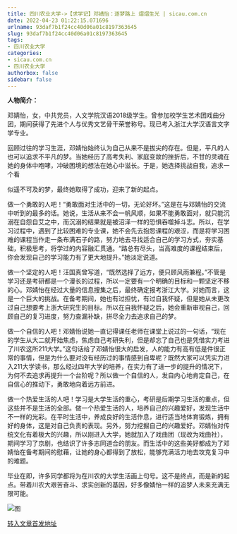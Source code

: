 ```yaml
---
title: 四川农业大学->【求学记】邓婧怡：逐梦路上 熠熠生光 | sicau.com.cn
date: 2022-04-23 01:22:15.071696
urlname: 93daf7b1f24cc40d06a01c8197363645
slug: 93daf7b1f24cc40d06a01c8197363645
tags: 
- 四川农业大学
categories:
- sicau.com.cn
- 四川农业大学
authorbox: false
sidebar: false
---
```

**人物简介：**

邓婧怡，女，中共党员，人文学院汉语2018级学生。曾参加校学生艺术团戏曲分团，期间获得了先进个人与优秀文艺骨干荣誉称号。现已考入浙江大学汉语言文字学专业。

回顾过往的学习生涯，邓婧怡始终认为自己从来不是拔尖的存在。但是，平凡的人也可以追求不平凡的梦。当她经历了高考失利、家庭变故的挫折后，不甘的灵魂在她的身体中咆哮，冲破困境的想法在她心中滋长。于是，她选择挑战自我，追求一个看
<!--more-->
似遥不可及的梦，最终她取得了成功，迎来了新的起点。

做一个勇敢的人吧！“勇敢面对生活中的一切，无论好坏。”这是在与邓婧怡的交流中听到的最多的话。她说，生活从来不会一帆风顺，如果不能勇敢面对，就只能沉溺在自怨自艾之中，而沉溺的结果就是被沼泽一样的恐惧吞噬掉斗志。所以，在学习过程中，遇到了比较困难的专业课，她不会先去抱怨课程的艰涩，而是将学习困难的课程当作走一条布满石子的路，努力地去寻找适合自己的学习方式，夯实基础，积极思考，将学过的内容融汇贯通。“路总有尽头，当高难度的课程结束后，你会发现自己的学习能力有了更大地提升。”她淡定说道。

做一个坚定的人吧！汪国真曾写道，“既然选择了远方，便只顾风雨兼程。”不管是学习还是考研都是一个漫长的过程，所以一定要有一个明确的目标和一颗坚定不移的心。邓婧怡在经过大量的信息搜集之后，最终确定报考浙江大学。对她而言，这是一个巨大的挑战。在备考期间，她也有过担忧，有过自我怀疑，但是她从未更改过自己想要考上浙大研究生的目标。所以在自我怀疑之后，她会重新审视自己，回顾自己的复习进度，努力查漏补缺，拼尽全力去追求自己的梦。

做一个自信的人吧！邓婧怡说她一直记得课任老师在课堂上说过的一句话，“现在的学生从大二就开始焦虑，焦虑自己考研失利，但是却忘了自己也是凭借实力考进了川农这所211大学。”这句话给了邓婧怡很大的启发，人的能力有高有低是件很正常的事情，但是为什么要对没有经历过的事情感到自卑呢？既然大家可以凭实力进入211大学读书，那么经过四年大学的培养，在实力有了进一步的提升的情况下，为何不去追求再提升一个台阶呢？所以做一个自信的人，发自内心地肯定自己，在自信心的推动下，勇敢地向着远方前进。

做一个热爱生活的人吧！学习是大学生活的重心，考研是后期学习生活的重点，但这些并不是生活的全部。做一个热爱生活的人，培养自己的兴趣爱好，发现生活中不一样的光彩。在平时生活中，养成良好的生活作息，进行适当地体育锻炼，拥有好的身体，这是对自己负责的表现。另外，努力挖掘自己的兴趣爱好。邓婧怡对传统文化有着极大的兴趣，所以刚进入大学，她就加入了戏曲团（现改为戏曲社），期间学习了京剧，也结识了许多志同道合的朋友。而生活中的这些美好都成为了邓婧怡在备考期间的慰藉，让她的身心都得到了放松，能够充满活力地去攻克复习中的难题。

毕业在即，许多同学都将为在川农的大学生活画上句号。这不是终点，而是新的起点。带着川农大艰苦奋斗、求实创新的基因，好多像婧怡一样的追梦人未来充满无限可能。

![图](https://news.sicau.edu.cn/__local/0/54/73/8A50966BD8BDBDA67EB7C2525D8_34FF5782_383D9.png)

[转入文章首发地址](https://news.sicau.edu.cn/info/1078/67457.htm)